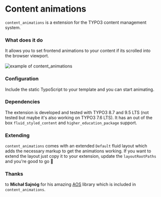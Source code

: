 # Content animations
`content_animations` is a extension for the TYPO3 content management system.

### What does it do
It allows you to set frontend animations to your content if its scrolled into the browser viewport.\
\
![example of content_animations](https://raw.githubusercontent.com/baschte/content-animations/master/Documentation/example.png)

### Configuration
Include the static TypoScript to your template and you can start animating.

### Dependencies
The extension is developed and tested with TYPO3 8.7 and 9.5 LTS (not tested but maybe it's also working on TYPO3 7.6 LTS). It has an out of the box `fluid_styled_content` and `higher_education_package` support.

### Extending
`content_animations` comes with an extended `Default` fluid layout which adds the necessary markup to get the animations working. If you want to extend the layout just copy it to your extension, update the `layoutRootPaths` and you're good to go 🎉

### Thanks
to **Michał Sajnóg** for his amazing [AOS](http://michalsnik.github.io/aos/) library which is included in `content_animations`.
